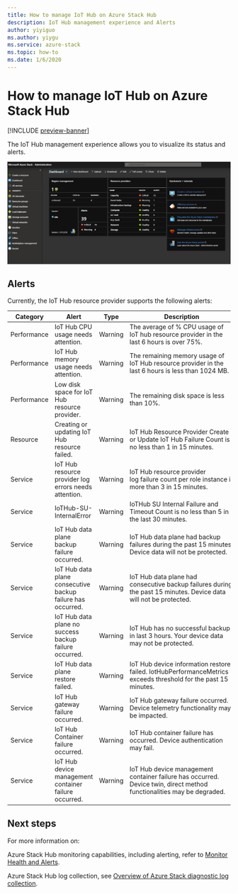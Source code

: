 ```yaml
---
title: How to manage IoT Hub on Azure Stack Hub
description: IoT Hub management experience and Alerts 
author: yiyiguo 
ms.author: yiygu 
ms.service: azure-stack
ms.topic: how-to
ms.date: 1/6/2020
---
```


# How to manage IoT Hub on Azure Stack Hub

[!INCLUDE [preview-banner](../includes/iot-hub-preview.md)]

The IoT Hub management experience allows you to visualize its status and alerts.

[![dashboard](media\iot-hub-rp-manage\dashboard.png)](media/iot-hub-rp-manage\dashboard.png#lightbox)

## Alerts

Currently, the IoT Hub resource provider supports the following alerts:

|Category|Alert|Type|Description|
|-|-|-|-|
|Performance|IoT Hub CPU usage needs attention.|Warning|The average of % CPU usage of IoT hub resource provider in the last 6 hours is over 75%.|
|Performance|IoT Hub memory usage needs attention.|Warning|The remaining memory usage of IoT Hub resource provider in the last 6 hours is less than 1024 MB.|
|Performance|Low disk space for IoT Hub resource provider.|Warning|The remaining disk space is less than 10%.|
|Resource|Creating or updating IoT Hub resource failed.|Warning|IoT Hub Resource Provider Create or Update IoT Hub Failure Count is no less than 1 in 15 minutes.|
|Service|IoT Hub resource provider log errors needs attention.|Warning|IoT Hub resource provider log failure count per role instance is more than 3 in 15 minutes.|
|Service|IoTHub-SU-InternalError|Warning|IoTHub SU Internal Failure and Timeout Count is no less than 5 in the last 30 minutes.|
|Service|IoT Hub data plane backup failure occurred.|Warning|IoT Hub data plane had backup failures during the past 15 minutes. Device data will not be protected.|
|Service|IoT Hub data plane consecutive backup failure has occurred.|Warning|IoT Hub data plane had consecutive backup failures during the past 15 minutes. Device data will not be protected.|
|Service|IoT Hub data plane no success backup failure occurred.|Warning|IoT Hub has no successful backup in last 3 hours. Your device data may not be protected.|
|Service|IoT Hub data plane restore failed.|Warning|IoT Hub device information restore failed. IotHubPerformanceMetrics exceeds threshold for the past 15 minutes.|
|Service|IoT Hub gateway failure occurred.|Warning|IoT Hub gateway failure occurred. Device telemetry functionality may be impacted.|
|Service|IoT Hub Container failure occurred.|Warning|IoT Hub container failure has occurred. Device authentication may fail. |
|Service|IoT Hub device management container failure occurred.|Warning|IoT Hub device management container failure has occurred. Device twin, direct method functionalities may be degraded.|

## Next steps

For more information on:

Azure Stack Hub monitoring capabilities, including alerting, refer to [Monitor Health and Alerts](azure-stack-monitor-health.md).

Azure Stack Hub log collection, see [Overview of Azure Stack diagnostic log collection](azure-stack-diagnostic-log-collection-overview.md).